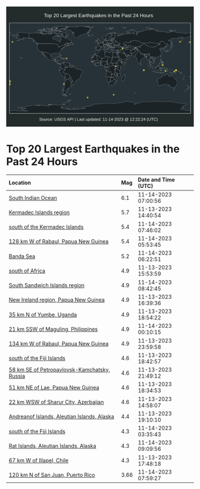 ![Map](./map.png)

# Top 20 Largest Earthquakes in the Past 24 Hours

| Location | Mag | Date and Time (UTC) |
|:---|:---|:---|
| [South Indian Ocean](https://earthquake.usgs.gov/earthquakes/eventpage/usd00103xy) | 6.1 | 11-14-2023 07:00:56 |
| [Kermadec Islands region](https://earthquake.usgs.gov/earthquakes/eventpage/us7000lan3) | 5.7 | 11-13-2023 14:40:54 |
| [south of the Kermadec Islands](https://earthquake.usgs.gov/earthquakes/eventpage/usd00103y7) | 5.4 | 11-14-2023 07:46:02 |
| [128 km W of Rabaul, Papua New Guinea](https://earthquake.usgs.gov/earthquakes/eventpage/usd00103xp) | 5.4 | 11-14-2023 05:53:45 |
| [Banda Sea](https://earthquake.usgs.gov/earthquakes/eventpage/usd00103xu) | 5.2 | 11-14-2023 06:22:51 |
| [south of Africa](https://earthquake.usgs.gov/earthquakes/eventpage/us7000lani) | 4.9 | 11-13-2023 15:53:59 |
| [South Sandwich Islands region](https://earthquake.usgs.gov/earthquakes/eventpage/usd00103yf) | 4.9 | 11-14-2023 08:42:45 |
| [New Ireland region, Papua New Guinea](https://earthquake.usgs.gov/earthquakes/eventpage/us7000lanw) | 4.9 | 11-13-2023 16:39:36 |
| [35 km N of Yumbe, Uganda](https://earthquake.usgs.gov/earthquakes/eventpage/us7000larp) | 4.9 | 11-13-2023 18:54:22 |
| [21 km SSW of Maguling, Philippines](https://earthquake.usgs.gov/earthquakes/eventpage/us7000latm) | 4.9 | 11-14-2023 00:10:15 |
| [134 km W of Rabaul, Papua New Guinea](https://earthquake.usgs.gov/earthquakes/eventpage/us7000latj) | 4.9 | 11-13-2023 23:59:58 |
| [south of the Fiji Islands](https://earthquake.usgs.gov/earthquakes/eventpage/us7000larm) | 4.6 | 11-13-2023 18:42:57 |
| [58 km SE of Petropavlovsk-Kamchatsky, Russia](https://earthquake.usgs.gov/earthquakes/eventpage/us7000lat0) | 4.6 | 11-13-2023 21:49:12 |
| [51 km NE of Lae, Papua New Guinea](https://earthquake.usgs.gov/earthquakes/eventpage/us7000larj) | 4.6 | 11-13-2023 18:34:53 |
| [22 km WSW of Sharur City, Azerbaijan](https://earthquake.usgs.gov/earthquakes/eventpage/us7000lan8) | 4.6 | 11-13-2023 14:58:07 |
| [Andreanof Islands, Aleutian Islands, Alaska](https://earthquake.usgs.gov/earthquakes/eventpage/us7000larq) | 4.4 | 11-13-2023 19:10:10 |
| [south of the Fiji Islands](https://earthquake.usgs.gov/earthquakes/eventpage/us7000lau5) | 4.3 | 11-14-2023 03:35:43 |
| [Rat Islands, Aleutian Islands, Alaska](https://earthquake.usgs.gov/earthquakes/eventpage/usd00103yk) | 4.3 | 11-14-2023 09:09:56 |
| [67 km W of Illapel, Chile](https://earthquake.usgs.gov/earthquakes/eventpage/us7000laq3) | 4.3 | 11-13-2023 17:48:18 |
| [120 km N of San Juan, Puerto Rico](https://earthquake.usgs.gov/earthquakes/eventpage/pr2023318000) | 3.66 | 11-14-2023 07:59:27 |
